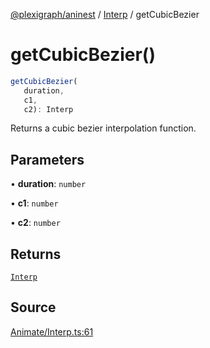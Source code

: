 [@plexigraph/aninest](../../index.md) / [Interp](../index.md) / getCubicBezier

# getCubicBezier()

```ts
getCubicBezier(
   duration, 
   c1, 
   c2): Interp
```

Returns a cubic bezier interpolation function.

## Parameters

• **duration**: `number`

• **c1**: `number`

• **c2**: `number`

## Returns

[`Interp`](../type-aliases/Interp.md)

## Source

[Animate/Interp.ts:61](https://github.com/plexigraph/aninest/blob/c1a56b4/src/Animate/Interp.ts#L61)
